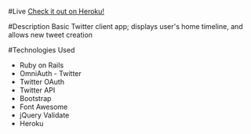 #Live
<a href="http://sswbelser-twitter.herokuapp.com/" target="_blank">Check it out on Heroku!</a>

#Description
Basic Twitter client app; displays user's home timeline, and allows new tweet creation

#Technologies Used
<ul>
	<li>Ruby on Rails</li>
	<li>OmniAuth - Twitter</li>
	<li>Twitter OAuth</li>
	<li>Twitter API</li>
	<li>Bootstrap</li>
	<li>Font Awesome</li>
	<li>jQuery Validate</li>
	<li>Heroku</li>
</ul>